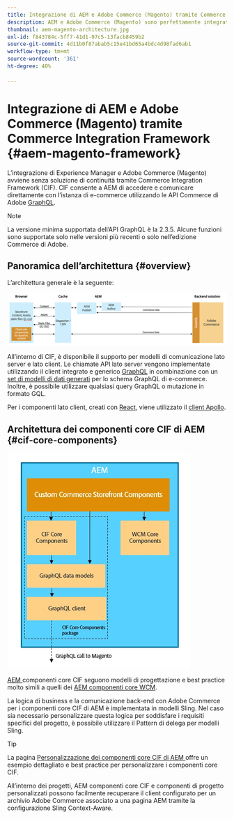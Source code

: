 ```yaml
---
title: Integrazione di AEM e Adobe Commerce (Magento) tramite Commerce Integration Framework
description: AEM e Adobe Commerce (Magento) sono perfettamente integrati tramite Commerce Integration Framework (CIF). CIF consente ad AEM di accedere a un’istanza di Magento e di comunicare con Magento tramite GraphQL. Consente inoltre agli autori AEM di utilizzare i selettori di Prodotto e Categoria e la console Prodotti per sfogliare i dati di prodotti e categorie recuperati on-demand da Magento. Inoltre, CIF fornisce una vetrina pronta all’uso che può accelerare i progetti di commerce.
thumbnail: aem-magento-architecture.jpg
exl-id: f843784c-5ff7-41d1-97c5-13facb8459b2
source-git-commit: 4d11b0f87abab5c15e41bd65a4bdc4d98fad6ab1
workflow-type: tm+mt
source-wordcount: '361'
ht-degree: 40%

---
```


# Integrazione di AEM e Adobe Commerce (Magento) tramite Commerce Integration Framework {#aem-magento-framework}

L’integrazione di Experience Manager e Adobe Commerce (Magento) avviene senza soluzione di continuità tramite Commerce Integration Framework (CIF). CIF consente a AEM di accedere e comunicare direttamente con l’istanza di e-commerce utilizzando le API Commerce di Adobe [GraphQL](https://devdocs.magento.com/guides/v2.4/graphql/).

>[!NOTE]
>
> La versione minima supportata dell’API GraphQL è la 2.3.5. Alcune funzioni sono supportate solo nelle versioni più recenti o solo nell’edizione Commerce di Adobe.

## Panoramica dell’architettura {#overview}

L’architettura generale è la seguente:

![Panoramica dell’architettura CIF ](../assets/AEM_Magento_Architecture.png)

All’interno di CIF, è disponibile il supporto per modelli di comunicazione lato server e lato client.
Le chiamate API lato server vengono implementate utilizzando il client integrato e generico [GraphQL](https://github.com/adobe/commerce-cif-graphql-client) in combinazione con un [set di modelli di dati generati](https://github.com/adobe/commerce-cif-magento-graphql) per lo schema GraphQL di e-commerce. Inoltre, è possibile utilizzare qualsiasi query GraphQL o mutazione in formato GQL.

Per i componenti lato client, creati con [React](https://reactjs.org/), viene utilizzato il [client Apollo](https://www.apollographql.com/docs/react/).

## Architettura dei componenti core CIF di AEM {#cif-core-components}

![Architettura dei componenti core CIF di AEM](../assets/cif-component-architecture.jpg)

[AEM ](https://github.com/adobe/aem-core-cif-components) componenti core CIF seguono modelli di progettazione e best practice molto simili a quelli dei  [AEM componenti core WCM](https://github.com/adobe/aem-core-wcm-components).

La logica di business e la comunicazione back-end con Adobe Commerce per i componenti core CIF di AEM è implementata in modelli Sling. Nel caso sia necessario personalizzare questa logica per soddisfare i requisiti specifici del progetto, è possibile utilizzare il Pattern di delega per modelli Sling.

>[!TIP]
>
>La pagina [Personalizzazione dei componenti core CIF di AEM ](../customizing/customize-cif-components.md) offre un esempio dettagliato e best practice per personalizzare i componenti core CIF.

All’interno dei progetti, AEM componenti core CIF e componenti di progetto personalizzati possono facilmente recuperare il client configurato per un archivio Adobe Commerce associato a una pagina AEM tramite la configurazione Sling Context-Aware.

